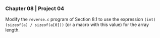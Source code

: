 ### Chapter 08 | Project 04
Modify the `reverse.c` program of Section 8.1 to use the expression `(int)
(sizeof(a) / sizeof(a[0]))` (or a macro with this value) for the array length.